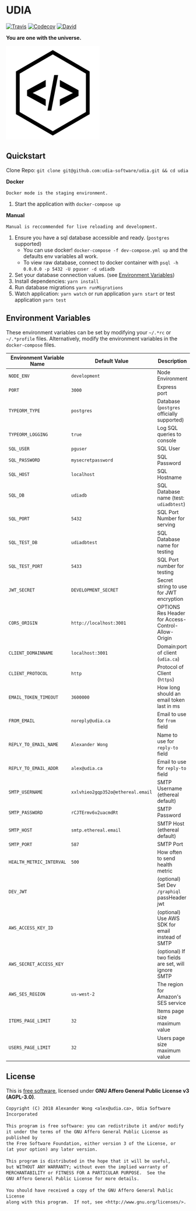 # UDIA

[![Travis](https://shields.alexander-wong.com/travis/udia-software/udia.svg?style=flat-square)](https://travis-ci.org/udia-software/udia)
[![Codecov](https://shields.alexander-wong.com/codecov/c/github/udia-software/udia.svg?style=flat-square)](https://codecov.io/gh/udia-software/udia)
[![David](https://shields.alexander-wong.com/david/udia-software/udia.svg?style=flat-square)](https://david-dm.org/udia-software/udia)

**You are one with the universe.**

![UDIA](./static/logo/logo-256x256.png)

## Quickstart

Clone Repo: `git clone git@github.com:udia-software/udia.git && cd udia`

**Docker**

    Docker mode is the staging environment.

1.  Start the application with `docker-compose up`

**Manual**

    Manual is reccommended for live reloading and development.

1.  Ensure you have a sql database accessible and ready. (`postgres` supported)
    - You can use docker! `docker-compose -f dev-compose.yml up` and the defaults env variables all work.
    - To view raw database, connect to docker container with `psql -h 0.0.0.0 -p 5432 -U pguser -d udiadb`
2.  Set your database connection values. (see [Environment Variables](#environment-variables))
3.  Install dependencies: `yarn install`
4.  Run database migrations `yarn runMigrations`
5.  Watch application: `yarn watch` or run application `yarn start` or test application `yarn test`

## Environment Variables

These environment variables can be set by modifying your `~/.*rc` or `~/.*profile` files. Alternatively, modify the environment variables in the `docker-compose` files.

| Environment Variable Name | Default Value                     | Description                                        |
| ------------------------- | --------------------------------- | -------------------------------------------------- |
| `NODE_ENV`                | `development`                     | Node Environment                                   |
| `PORT`                    | `3000`                            | Express port                                       |
| `TYPEORM_TYPE`            | `postgres`                        | Database (`postgres` officially supported)         |
| `TYPEORM_LOGGING`         | `true`                            | Log SQL queries to console                         |
| `SQL_USER`                | `pguser`                          | SQL User                                           |
| `SQL_PASSWORD`            | `mysecretpassword`                | SQL Password                                       |
| `SQL_HOST`                | `localhost`                       | SQL Hostname                                       |
| `SQL_DB`                  | `udiadb`                          | SQL Database name (test: `udiadbtest`)             |
| `SQL_PORT`                | `5432`                            | SQL Port Number for serving                        |
| `SQL_TEST_DB`             | `udiadbtest`                      | SQL Database name for testing                      |
| `SQL_TEST_PORT`           | `5433`                            | SQL Port number for testing                        |
| `JWT_SECRET`              | `DEVELOPMENT_SECRET`              | Secret string to use for JWT encryption            |
| `CORS_ORIGIN`             | `http://localhost:3001`           | OPTIONS Res Header for Access-Control-Allow-Origin |
| `CLIENT_DOMAINNAME`       | `localhost:3001`                  | Domain:port of client (`udia.ca`)                  |
| `CLIENT_PROTOCOL`         | `http`                            | Protocol of Client (`https`)                       |
| `EMAIL_TOKEN_TIMEOUT`     | `3600000`                         | How long should an email token last in ms          |
| `FROM_EMAIL`              | `noreply@udia.ca`                 | Email to use for `from` field                      |
| `REPLY_TO_EMAIL_NAME`     | `Alexander Wong`                  | Name to use for `reply-to` field                   |
| `REPLY_TO_EMAIL_ADDR`     | `alex@udia.ca`                    | Email to use for `reply-to` field                  |
| `SMTP_USERNAME`           | `xxlvhieo2gqp352o@ethereal.email` | SMTP Username (ethereal default)                   |
| `SMTP_PASSWORD`           | `rCJTErmv6v2uacmdRt`              | SMTP Password                                      |
| `SMTP_HOST`               | `smtp.ethereal.email`             | SMTP Host (ethereal default)                       |
| `SMTP_PORT`               | `587`                             | SMTP Port                                          |
| `HEALTH_METRIC_INTERVAL`  | `500`                             | How often to send health metric                    |
| `DEV_JWT`                 |                                   | (optional) Set Dev `/graphiql` passHeader jwt      |
| `AWS_ACCESS_KEY_ID`       |                                   | (optional) Use AWS SDK for email instead of SMTP   |
| `AWS_SECRET_ACCESS_KEY`   |                                   | (optional) If two fields are set, will ignore SMTP |
| `AWS_SES_REGION`          | `us-west-2`                       | The region for Amazon's SES service                |
| `ITEMS_PAGE_LIMIT`        | `32`                              | Items page size maximum value                      |
| `USERS_PAGE_LIMIT`        | `32`                              | Users page size maximum value                      |

## License

This is [free software](https://www.gnu.org/philosophy/free-sw.en.html), licensed under **GNU Affero General Public License v3 (AGPL-3.0)**.

```text
Copyright (C) 2018 Alexander Wong <alex@udia.ca>, Udia Software Incorporated

This program is free software: you can redistribute it and/or modify
it under the terms of the GNU Affero General Public License as published by
the Free Software Foundation, either version 3 of the License, or
(at your option) any later version.

This program is distributed in the hope that it will be useful,
but WITHOUT ANY WARRANTY; without even the implied warranty of
MERCHANTABILITY or FITNESS FOR A PARTICULAR PURPOSE.  See the
GNU Affero General Public License for more details.

You should have received a copy of the GNU Affero General Public License
along with this program.  If not, see <http://www.gnu.org/licenses/>.
```
